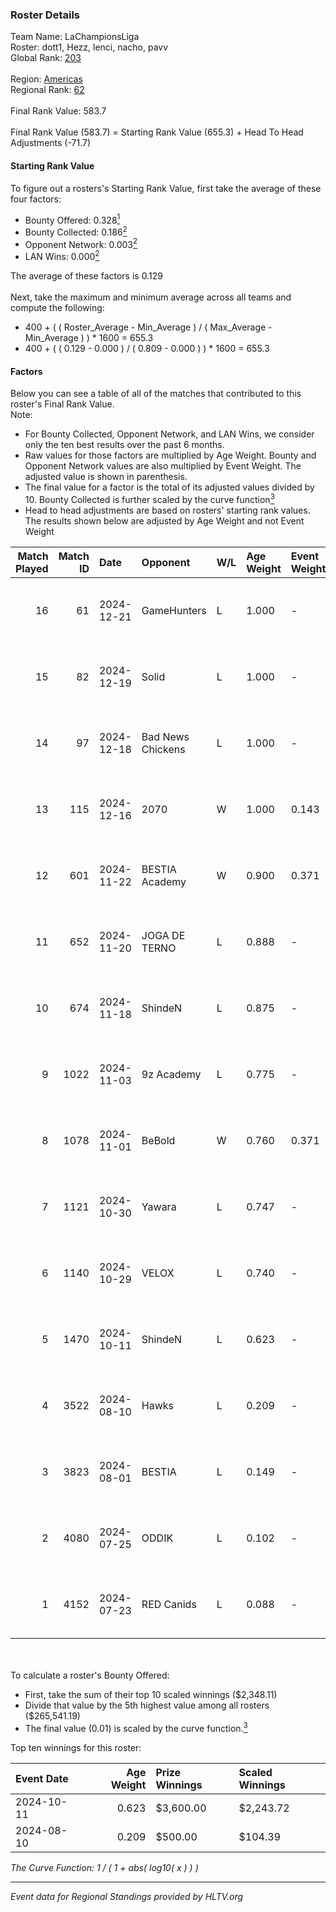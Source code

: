 ### Roster Details<br />
Team Name: LaChampionsLiga<br />
Roster: dott1, Hezz, lenci, nacho, pavv<br />
Global Rank: [203](../../standings_global_2025_01_06.md)<br />
<br />
Region: [Americas]( ../../standings_americas_2025_01_06.md)<br />
Regional Rank: [62]( ../../standings_americas_2025_01_06.md)<br />
<br />
Final Rank Value:  583.7<br />
<br />
Final Rank Value (583.7) = Starting Rank Value (655.3) + Head To Head Adjustments (-71.7)<br />

#### Starting Rank Value<br />
To figure out a rosters's Starting Rank Value, first take the average of these four factors:<br />
- Bounty Offered: 0.328[<sup>1</sup>](#table2)
- Bounty Collected: 0.186[<sup>2</sup>](#table1)
- Opponent Network: 0.003[<sup>2</sup>](#table1)
- LAN Wins: 0.000[<sup>2</sup>](#table1)

The average of these factors is 0.129<br />
<br />
Next, take the maximum and minimum average across all teams and compute the following:<br />
- 400 + ( ( Roster_Average - Min_Average ) / ( Max_Average - Min_Average ) ) * 1600 = 655.3
- 400 + ( ( 0.129 - 0.000 ) / ( 0.809 - 0.000 ) ) * 1600 = 655.3


#### Factors<br />
Below you can see a table of all of the matches that contributed to this roster's Final Rank Value.<br />
Note:<br />

- For Bounty Collected, Opponent Network, and LAN Wins, we consider only the ten best results over the past 6 months.
- Raw values for those factors are multiplied by Age Weight. Bounty and Opponent Network values are also multiplied by Event Weight. The adjusted value is shown in parenthesis.
- The final value for a factor is the total of its adjusted values divided by 10. Bounty Collected is further scaled by the curve function[<sup>3</sup>](#curveFunction)
- Head to head adjustments are based on rosters' starting rank values. The results shown below are adjusted by Age Weight and not Event Weight
<span id="table1"></span><br />


| Match Played | Match ID | Date       | Opponent          | W/L | Age Weight | Event Weight | Bounty Collected | Opponent Network | LAN Wins  | H2H Adj. | Roster                          |
| -: | -: | :- | :- | :- | :- | :- | :- | :- | :- | -: | :- |
|           16 |       61 | 2024-12-21 | GameHunters       | L   | 1.000      | -            | -                | -                | -         |   -10.67 | dott1, Hezz, lenci, nacho, pavv |
|           15 |       82 | 2024-12-19 | Solid             | L   | 1.000      | -            | -                | -                | -         |    -4.16 | dott1, Hezz, lenci, nacho, pavv |
|           14 |       97 | 2024-12-18 | Bad News Chickens | L   | 1.000      | -            | -                | -                | -         |   -11.16 | dott1, Hezz, lenci, nacho, pavv |
|           13 |      115 | 2024-12-16 | 2070              | W   | 1.000      | 0.143        | 0.003 (0.000)    | 0.209 (0.030)    | 0 (0.000) |    18.38 | dott1, Hezz, lenci, nacho, pavv |
|           12 |      601 | 2024-11-22 | BESTIA Academy    | W   | 0.900      | 0.371        | 0.000 (0.000)    | 0.000 (0.000)    | 0 (0.000) |     6.38 | dott1, Hezz, lenci, pavv, rzk   |
|           11 |      652 | 2024-11-20 | JOGA DE TERNO     | L   | 0.888      | -            | -                | -                | -         |   -13.97 | dott1, Hezz, lenci, pavv, rzk   |
|           10 |      674 | 2024-11-18 | ShindeN           | L   | 0.875      | -            | -                | -                | -         |    -8.63 | dott1, Hezz, lenci, pavv, rzk   |
|            9 |     1022 | 2024-11-03 | 9z Academy        | L   | 0.775      | -            | -                | -                | -         |   -15.31 | dott1, Hezz, lenci, pavv, rzk   |
|            8 |     1078 | 2024-11-01 | BeBold            | W   | 0.760      | 0.371        | 0.000 (0.000)    | 0.000 (0.000)    | 0 (0.000) |     5.01 | dott1, Hezz, lenci, pavv, rzk   |
|            7 |     1121 | 2024-10-30 | Yawara            | L   | 0.747      | -            | -                | -                | -         |   -10.56 | dott1, Hezz, lenci, pavv, rzk   |
|            6 |     1140 | 2024-10-29 | VELOX             | L   | 0.740      | -            | -                | -                | -         |   -14.86 | dott1, Hezz, lenci, pavv, rzk   |
|            5 |     1470 | 2024-10-11 | ShindeN           | L   | 0.623      | -            | -                | -                | -         |    -7.39 | dott1, Hezz, lenci, pavv, rzk   |
|            4 |     3522 | 2024-08-10 | Hawks             | L   | 0.209      | -            | -                | -                | -         |    -3.45 | castrz, dott1, Hezz, pavv, rzk  |
|            3 |     3823 | 2024-08-01 | BESTIA            | L   | 0.149      | -            | -                | -                | -         |    -0.52 | castrz, dott1, Hezz, pavv, rzk  |
|            2 |     4080 | 2024-07-25 | ODDIK             | L   | 0.102      | -            | -                | -                | -         |    -0.53 | castrz, dott1, Hezz, pavv, rzk  |
|            1 |     4152 | 2024-07-23 | RED Canids        | L   | 0.088      | -            | -                | -                | -         |    -0.22 | castrz, dott1, Hezz, pavv, rzk  |

<br />
<span id="table2"></span><br />
To calculate a roster's Bounty Offered:<br />

- First, take the sum of their top 10 scaled winnings ($2,348.11)
- Divide that value by the 5th highest value among all rosters ($265,541.19)
- The final value (0.01) is scaled by the curve function.[<sup>3</sup>](#curveFunction)

Top ten winnings for this roster:<br />

| Event Date | Age Weight | Prize Winnings | Scaled Winnings |
| :- | -: | :- | :- |
| 2024-10-11 |      0.623 | $3,600.00      | $2,243.72       |
| 2024-08-10 |      0.209 | $500.00        | $104.39         |


<span id="curveFunction"></span>_The Curve Function: 1 / ( 1 + abs( log10( x ) ) )_<br />

---
_Event data for Regional Standings provided by HLTV.org_<br />
